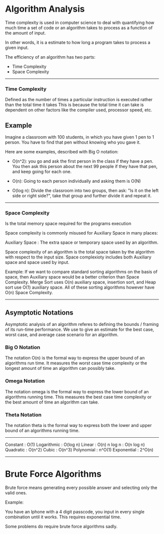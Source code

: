 # Algorithm Analysis

Time complexity is used in computer science to deal with quantifying how much time a set of code or an algorithm takes to process as a function of the amount of input.

In other words, it is a estimate to how long a program takes to process a given input.

The efficiency of an algorithm has two parts:

- Time Complexity
- Space Complexity

---

### Time Complexity
Defined as the number of times a particular instruction is executed rather than the total time it takes
This is because the total time it can take is dependent on other factors like the compiler used, processor speed, etc.



## Example

Imagine a classroom with 100 students, in which you have given 1 pen to 1 person. You have to find that pen without knowing who you gave it.

Here are some examples, described with Big O notation:

- O(n^2): you go and ask the first person in the class if they have a pen. You then ask this person about the next 99 people if they have that pen, and keep going for each one.

- O(n): Going to each person individually and asking them is O(N)

- O(log n): Divide the classroom into two groups, then ask: "Is it on the left side or right side?", take that group and further divide it and repeat it. 

---

### Space Complexity
Is the total memory space required for the programs execution

Space complexity is commonly misused for Auxiliary Space in many places:

Auxiliary Space : The extra space or temporary space used by an algorithm.

Space complexity of an algorithm is the total space taken by the algorithm with respect to the input size. Space complexioty includes both Auxiliary space and space used by input.


Example:
If we want to compare standard sorting algorithms on the basis of space, then Auxiliary space would be a better criterion than Space Complexity. Merge Sort uses O(n) auxiliary space, insertion sort, and Heap sort use O(1) auxiliary space. All of these sorting algorithms however have O(n) Space Complexity.


---

## Asymptotic Notations

Asymptotic analysis of an algorithm referes to defining the bounds / framing of its run-time performance.
We use to give an estimate for the best case, worst case, and average case scenario for an algorithm.

### Big O Notation
The notation O(n) is the formal way to express the upper bound of an algorithms run time. It measures the worst case time complexity or the longest amount of time an algorithm can possibly take.


### Omega Notation
The notation omega is the formal way to express the lower bound of an algorithms running time. This measures the best case time complexity or the best amount of time an algorithm can take.


### Theta Notation
The notation theta is the formal way to express both the lower and upper bound of an algorithms running time.



---

Constant : O(1)
Logarithmic : O(log n)
Linear : O(n)
n log n : O(n log n)
Quadratic : O(n^2)
Cubic : O(n^3)
Polynomial : n^O(1)
Exponential : 2^O(n)

---

# Brute Force Algorithms

Brute force means generating every possible answer and selecting only the valid ones.

Example:

You have an Iphone with a 4 digit passcode, you input in every single combination until it works.
This requires exponential time.

Some problems do require brute force algorithms sadly.










